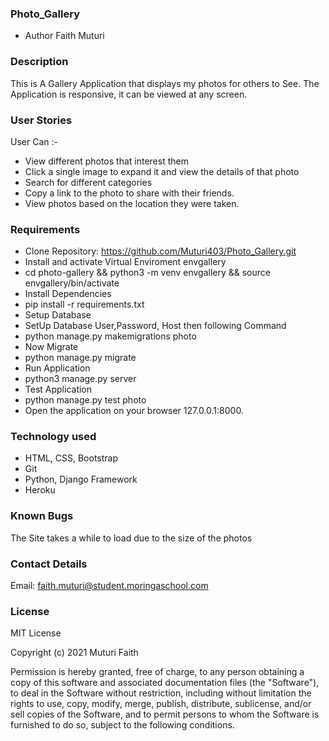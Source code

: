 ### Photo_Gallery

* Author Faith Muturi

### Description

This is A Gallery Application that displays my photos for others to See. The Application is responsive, it can be viewed at any screen.

### User Stories

User Can :-

* View different photos that interest them
* Click a single image to expand it and view the details of that photo
* Search for different categories
* Copy a link to the photo to share with their friends.
* View photos based on the location they were taken.

### Requirements

* Clone Repository: <https://github.com/Muturi403/Photo_Gallery.git>
* Install and activate Virtual Enviroment envgallery
* cd photo-gallery && python3 -m venv envgallery && source envgallery/bin/activate
* Install Dependencies
* pip install -r requirements.txt
* Setup Database
* SetUp Database User,Password, Host then following Command
* python manage.py makemigrations photo
* Now Migrate
* python manage.py migrate
* Run Application
* python3 manage.py server
* Test Application
* python manage.py test photo
* Open the application on your browser 127.0.0.1:8000.

### Technology used

* HTML, CSS, Bootstrap
* Git
* Python, Django Framework
* Heroku

### Known Bugs

The Site takes a while to load due to the size of the photos

### Contact Details

Email: faith.muturi@student.moringaschool.com

### License

MIT License

Copyright (c) 2021 Muturi Faith

Permission is hereby granted, free of charge, to any person obtaining a copy of this software and associated documentation files (the "Software"), to deal in the Software without restriction, including without limitation the rights to use, copy, modify, merge, publish, distribute, sublicense, and/or sell copies of the Software, and to permit persons to whom the Software is furnished to do so, subject to the following conditions.
